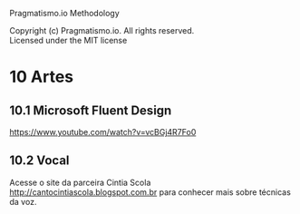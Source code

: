 Pragmatismo.io Methodology

Copyright (c) Pragmatismo.io. All rights reserved.                          
Licensed under the MIT license                                              

10 Artes
========

10.1 Microsoft Fluent Design
----------------------------

https://www.youtube.com/watch?v=vcBGj4R7Fo0

10.2 Vocal
----------

Acesse o site da parceira Cintia Scola http://cantocintiascola.blogspot.com.br
para conhecer mais sobre técnicas da voz.
